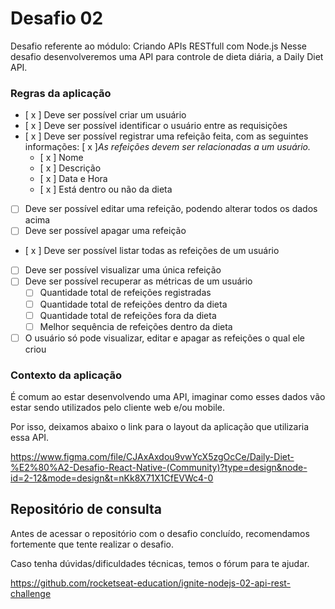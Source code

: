 # Desafio 02

Desafio referente ao módulo: Criando APIs RESTfull com Node.js
Nesse desafio desenvolveremos uma API para controle de dieta diária, a Daily Diet API.

### Regras da aplicação

- [ x ] Deve ser possível criar um usuário
- [ x ] Deve ser possível identificar o usuário entre as requisições
- [ x ] Deve ser possível registrar uma refeição feita, com as seguintes informações:
   [ x ]_As refeições devem ser relacionadas a um usuário._
  - [ x ] Nome
  - [ x ] Descrição
  - [ x ] Data e Hora
  - [ x ] Está dentro ou não da dieta
- [ ] Deve ser possível editar uma refeição, podendo alterar todos os dados acima
- [ ] Deve ser possível apagar uma refeição
- [ x ] Deve ser possível listar todas as refeições de um usuário
- [ ] Deve ser possível visualizar uma única refeição
- [ ] Deve ser possível recuperar as métricas de um usuário
  - [ ] Quantidade total de refeições registradas
  - [ ] Quantidade total de refeições dentro da dieta
  - [ ] Quantidade total de refeições fora da dieta
  - [ ] Melhor sequência de refeições dentro da dieta
- [ ] O usuário só pode visualizar, editar e apagar as refeições o qual ele criou

### Contexto da aplicação

É comum ao estar desenvolvendo uma API, imaginar como esses dados vão estar sendo utilizados pelo cliente web e/ou mobile.

Por isso, deixamos abaixo o link para o layout da aplicação que utilizaria essa API.

https://www.figma.com/file/CJAxAxdou9vwYcX5zgOcCe/Daily-Diet-%E2%80%A2-Desafio-React-Native-(Community)?type=design&node-id=2-12&mode=design&t=nKk8X71X1CfEVWc4-0

## Repositório de consulta

Antes de acessar o repositório com o desafio concluído, recomendamos fortemente que tente realizar o desafio.

Caso tenha dúvidas/dificuldades técnicas, temos o fórum para te ajudar.

https://github.com/rocketseat-education/ignite-nodejs-02-api-rest-challenge
